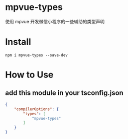 # mpvue-types 
使用 mpvue 开发微信小程序的一些辅助的类型声明

# Install

```
npm i mpvue-types --save-dev
```

# How to Use

## add this module in your tsconfig.json

```json
{
	"compilerOptions": {
		"types": [
			"mpvue-types"
		]
	}
}
```
